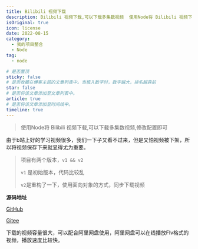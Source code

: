 ```yaml
---
title: Bilibili 视频下载
description: Bilibili 视频下载,可以下载多集数视频  使用Node将 Bilibili 视频下载,可以下载多集数视频,修改配置即可
isOriginal: true
icon: license
date: 2022-08-15
category:
  - 我的项目整合
  - Node
tag:
  - node

# 是否置顶
sticky: false
# 是否收藏在博客主题的文章列表中。当填入数字时，数字越大，排名越靠前
star: false
# 是否将该文章添加至文章列表中。
article: true
# 是否将该文章添加至时间线中。
timeline: true
---
```

<CountView></CountView>



> 使用Node将 Bilibili 视频下载,可以下载多集数视频,修改配置即可

<!-- more -->

由于b站上好的学习视频很多，我们一下子又看不过来，但是又怕视频被下架，所以将视频保存下来就显得尤为重要。

> 项目有两个版本，`v1 && v2`
>
> `v1` 是初始版本，代码比较乱
>
> `v2`是重构了一下，使用面向对象的方式，同步下载视频

**源码地址**

[GitHub](https://github.com/ivwv/bilibili-video-download)

[Gitee](https://gitee.com/isyv/bilibili-video-download)

下载的视频容量很大，可以配合阿里网盘使用，阿里网盘可以在线播放Flv格式的视频，播放速度比较快。